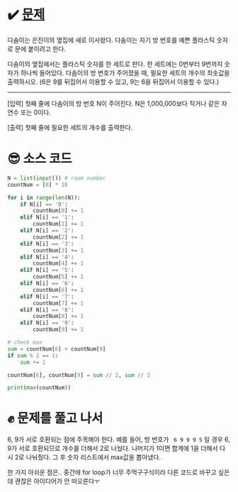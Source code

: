# ✔️ [문제](https://www.acmicpc.net/problem/1475)
다솜이는 은진이의 옆집에 새로 이사왔다. 다솜이는 자기 방 번호를 예쁜 플라스틱 숫자로 문에 붙이려고 한다.

다솜이의 옆집에서는 플라스틱 숫자를 한 세트로 판다. 한 세트에는 0번부터 9번까지 숫자가 하나씩 들어있다. 다솜이의 방 번호가 주어졌을 때, 필요한 세트의 개수의 최솟값을 출력하시오. (6은 9를 뒤집어서 이용할 수 있고, 9는 6을 뒤집어서 이용할 수 있다.)

---
[입력]
첫째 줄에 다솜이의 방 번호 N이 주어진다. N은 1,000,000보다 작거나 같은 자연수 또는 0이다.

[출력]
첫째 줄에 필요한 세트의 개수를 출력한다.
# 😎 소스 코드
```python
N = list(input()) # room number
countNum = [0] * 10

for i in range(len(N)):
	if N[i] == '0':
		countNum[0] += 1
	elif N[i] == '1':
		countNum[1] += 1
	elif N[i] == '2':
		countNum[2] += 1
	elif N[i] == '3':
		countNum[3] += 1
	elif N[i] == '4':
		countNum[4] += 1
	elif N[i] == '5':
		countNum[5] += 1
	elif N[i] == '6':
		countNum[6] += 1
	elif N[i] == '7':
		countNum[7] += 1
	elif N[i] == '8':
		countNum[8] += 1
	elif N[i] == '9':
		countNum[9] += 1

# check max
sum = countNum[6] + countNum[9]
if sum % 2 == 1:
	sum += 1

countNum[6], countNum[9] = sum // 2, sum // 2

print(max(countNum))
```
# ✊ 문제를 풀고 나서
6, 9가 서로 호환되는 점에 주목해야 한다. 
예를 들어, 방 번호가 `` 6 9 9 9 5`` 일 경우 6, 9가 서로 호환되므로 개수를 더해서 2로 나눴다. 나머지가 1이면 합계에 1을 더해서 다시 2로 나눠줬다. 그 후 숫자 리스트에서 max값을 뽑아냈다. 

한 가지 아쉬운 점은.. 중간에 for loop가 너무 주먹구구식이라 다른 코드로 바꾸고 싶은데 괜찮은 아이디어가 안 떠오른다ㅜ
